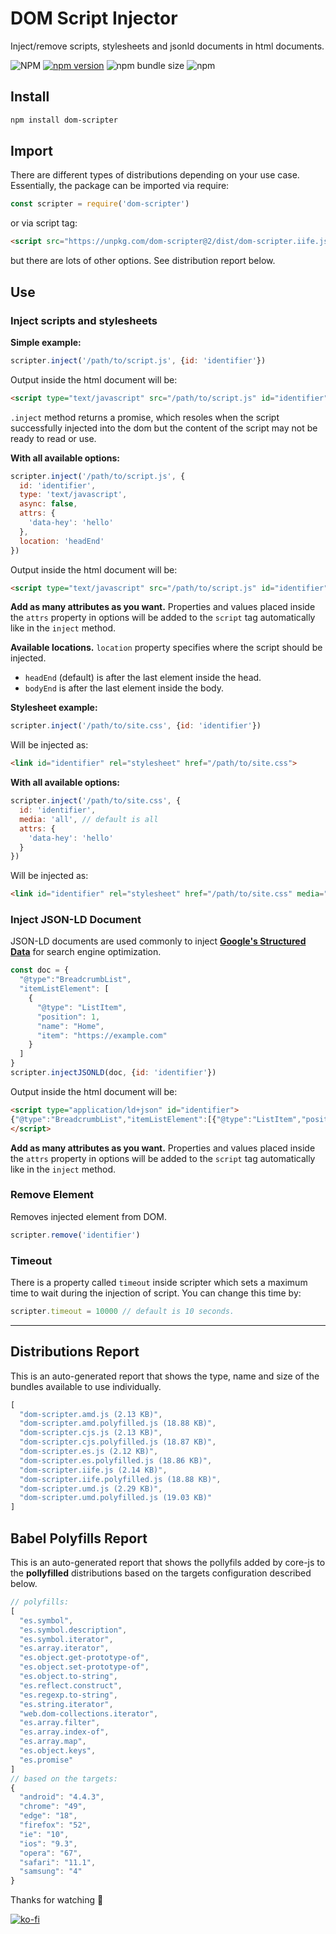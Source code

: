 # DOM Script Injector
Inject/remove scripts, stylesheets and jsonld documents in html documents.

![NPM](https://img.shields.io/npm/l/dom-scripter)
[![npm version](https://badge.fury.io/js/dom-scripter.svg)](https://badge.fury.io/js/dom-scripter)
![npm bundle size](https://img.shields.io/bundlephobia/min/dom-scripter)
![npm](https://img.shields.io/npm/dy/dom-scripter)

## Install
```sh
npm install dom-scripter
```

## Import
There are different types of distributions depending on your use case. Essentially, the package can be imported via require:

```js
const scripter = require('dom-scripter')
```
or via script tag:
```html
<script src="https://unpkg.com/dom-scripter@2/dist/dom-scripter.iife.js" crossorigin type="text/javascript"></script>
```

but there are lots of other options. See distribution report below.

## Use
### Inject scripts and stylesheets

**Simple example:**
```js
scripter.inject('/path/to/script.js', {id: 'identifier'})
```
Output inside the html document will be:

```html
<script type="text/javascript" src="/path/to/script.js" id="identifier" async></script>
```
`.inject` method returns a promise, which resoles when the script successfully injected into the dom but the content of the script may not be ready to read or use.

**With all available options:**

```js
scripter.inject('/path/to/script.js', {
  id: 'identifier',
  type: 'text/javascript',
  async: false,
  attrs: {
    'data-hey': 'hello'
  },
  location: 'headEnd'
})
```
Output inside the html document will be:
```html
<script type="text/javascript" src="/path/to/script.js" id="identifier" data-hey="hello"></script>
```
**Add as many attributes as you want.** Properties and values placed inside the `attrs` property in options will be added to the `script` tag automatically like in the `inject` method.

**Available locations.** `location` property specifies where the script should be injected.
- `headEnd` (default) is after the last element inside the head.
- `bodyEnd` is after the last element inside the body.

**Stylesheet example:**
```js
scripter.inject('/path/to/site.css', {id: 'identifier'})
```
Will be injected as:
```html
<link id="identifier" rel="stylesheet" href="/path/to/site.css">
```
**With all available options:**
```js
scripter.inject('/path/to/site.css', {
  id: 'identifier',
  media: 'all', // default is all
  attrs: {
    'data-hey': 'hello'
  }
})
```
Will be injected as:

```html
<link id="identifier" rel="stylesheet" href="/path/to/site.css" media="all" data-hey="hello">
```

### Inject JSON-LD Document
JSON-LD documents are used commonly to inject [**Google's Structured Data**][b7dd4d5a] for search engine optimization.

  [b7dd4d5a]: https://developers.google.com/search/docs/guides/intro-structured-data "Google's Structured Data"

```js
const doc = {
  "@type":"BreadcrumbList",
  "itemListElement": [
    {
      "@type": "ListItem",
      "position": 1,
      "name": "Home",
      "item": "https://example.com"
    }
  ]
}
scripter.injectJSONLD(doc, {id: 'identifier'})
```
Output inside the html document will be:
```html
<script type="application/ld+json" id="identifier">
{"@type":"BreadcrumbList","itemListElement":[{"@type":"ListItem","position":1,"name":"Home","item":"https://example.com"}]}
</script>
```
**Add as many attributes as you want.** Properties and values placed inside the `attrs` property in options will be added to the `script` tag automatically like in the `inject` method.

### Remove Element
Removes injected element from DOM.
```js
scripter.remove('identifier')
```

### Timeout
There is a property called `timeout` inside scripter which sets a maximum time to wait during the injection of script. You can change this time by:
```js
scripter.timeout = 10000 // default is 10 seconds.
```

---

## Distributions Report
This is an auto-generated report that shows the type, name and size of the bundles available to use individually.

[comment]: # (DISTRIBUTIONS_REPORT_START)
```js
[
  "dom-scripter.amd.js (2.13 KB)",
  "dom-scripter.amd.polyfilled.js (18.88 KB)",
  "dom-scripter.cjs.js (2.13 KB)",
  "dom-scripter.cjs.polyfilled.js (18.87 KB)",
  "dom-scripter.es.js (2.12 KB)",
  "dom-scripter.es.polyfilled.js (18.86 KB)",
  "dom-scripter.iife.js (2.14 KB)",
  "dom-scripter.iife.polyfilled.js (18.88 KB)",
  "dom-scripter.umd.js (2.29 KB)",
  "dom-scripter.umd.polyfilled.js (19.03 KB)"
]
```
[comment]: # (DISTRIBUTIONS_REPORT_END)

## Babel Polyfills Report
This is an auto-generated report that shows the pollyfils added by core-js to the **pollyfilled** distributions based on the targets configuration described below.

[comment]: # (BABEL_POLYFILLS_REPORT_START)
```js
// polyfills:
[
  "es.symbol",
  "es.symbol.description",
  "es.symbol.iterator",
  "es.array.iterator",
  "es.object.get-prototype-of",
  "es.object.set-prototype-of",
  "es.object.to-string",
  "es.reflect.construct",
  "es.regexp.to-string",
  "es.string.iterator",
  "web.dom-collections.iterator",
  "es.array.filter",
  "es.array.index-of",
  "es.array.map",
  "es.object.keys",
  "es.promise"
]
// based on the targets:
{
  "android": "4.4.3",
  "chrome": "49",
  "edge": "18",
  "firefox": "52",
  "ie": "10",
  "ios": "9.3",
  "opera": "67",
  "safari": "11.1",
  "samsung": "4"
}
```
[comment]: # (BABEL_POLYFILLS_REPORT_END)

Thanks for watching 🐬

[![ko-fi](https://www.ko-fi.com/img/githubbutton_sm.svg)](https://ko-fi.com/F1F1RFO7)
